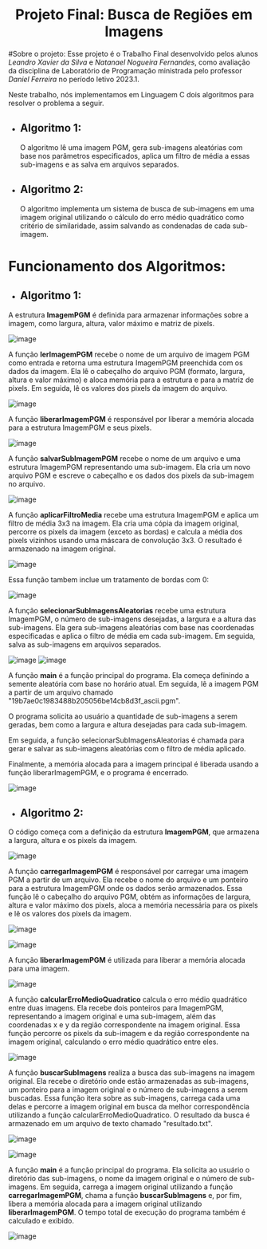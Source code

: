 <h1 align="center"> Projeto Final: Busca de Regiões em Imagens </h1> 
  
 #Sobre o projeto: 
   Esse projeto é o Trabalho Final desenvolvido pelos alunos *Leandro Xavier da Silva* e *Natanael Nogueira Fernandes*, como avaliação da disciplina de Laboratório de Programação ministrada pelo professor *Daniel Ferreira* no período letivo 2023.1. 
  
 Neste trabalho, nós implementamos em Linguagem C dois algoritmos para resolver o problema a seguir. 
  
 - ## Algoritmo 1: 
  
   O algoritmo lê uma imagem PGM, gera sub-imagens aleatórias com base nos parâmetros especificados, aplica um filtro de média a essas sub-imagens e as salva em arquivos separados. 
  
 - ## Algoritmo 2: 
  
   O algoritmo implementa um sistema de busca de sub-imagens em uma imagem original utilizando o cálculo do erro médio quadrático como critério de similaridade, assim salvando as condenadas de cada sub-imagem. 
  
 # Funcionamento dos Algoritmos: 
  
 - ## Algoritmo 1: 
  
 A estrutura **ImagemPGM** é definida para armazenar informações sobre a imagem, como largura, altura, valor máximo e matriz de pixels. 
  
 ![image](https://github.com/Neitan0/teste/assets/127685007/f2f99854-9ff5-4a45-859a-683f07fce130) 
  
 A função **lerImagemPGM** recebe o nome de um arquivo de imagem PGM como entrada e retorna uma estrutura ImagemPGM preenchida com os dados da imagem. Ela lê o cabeçalho do arquivo PGM (formato, largura, altura e valor máximo) e aloca memória para a estrutura e para a matriz de pixels. Em seguida, lê os valores dos pixels da imagem do arquivo. 
  
 ![image](https://github.com/Neitan0/teste/assets/127685007/bceb296b-abf3-4d73-8d4d-505b2b1421ec) 
  
  
 A função **liberarImagemPGM** é responsável por liberar a memória alocada para a estrutura ImagemPGM e seus pixels. 
  
 ![image](https://github.com/Neitan0/teste/assets/127685007/d8fef485-9f7b-49f2-8f00-042dda32afd8) 
  
  
 A função **salvarSubImagemPGM** recebe o nome de um arquivo e uma estrutura ImagemPGM representando uma sub-imagem. Ela cria um novo arquivo PGM e escreve o cabeçalho e os dados dos pixels da sub-imagem no arquivo. 
  
  
 ![image](https://github.com/Neitan0/teste/assets/127685007/6fabc1a8-87d2-4555-8f8d-15691f3009c4) 
  
  
 A função **aplicarFiltroMedia** recebe uma estrutura ImagemPGM e aplica um filtro de média 3x3 na imagem. Ela cria uma cópia da imagem original, percorre os pixels da imagem (exceto as bordas) e calcula a média dos pixels vizinhos usando uma máscara de convolução 3x3. O resultado é armazenado na imagem original. 
  
  
 ![image](https://github.com/Neitan0/teste/assets/127685007/d647c4b3-50ca-4a0b-b70c-f63f864acefc) 
  
 Essa função tambem inclue um tratamento de bordas com 0: 
  
 ![image](https://github.com/Neitan0/teste/assets/127685007/9feb4503-392e-45d9-b252-a5c264af82ef) 
  
 A função **selecionarSubImagensAleatorias** recebe uma estrutura ImagemPGM, o número de sub-imagens desejadas, a largura e a altura das sub-imagens. Ela gera sub-imagens aleatórias com base nas coordenadas especificadas e aplica o filtro de média em cada sub-imagem. Em seguida, salva as sub-imagens em arquivos separados. 
  
  
 ![image](https://github.com/Neitan0/teste/assets/127685007/68ef2ffb-60ca-4f8f-8208-1e66debd0319) 
 ![image](https://github.com/Neitan0/teste/assets/127685007/c633bd37-92bf-42da-9389-ab96f18f8bf2) 
  
  
  
 A função **main** é a função principal do programa. Ela começa definindo a semente aleatória com base no horário atual. Em seguida, lê a imagem PGM a partir de um arquivo chamado "19b7ae0c1983488b205056be14cb8d3f_ascii.pgm". 
  
 O programa solicita ao usuário a quantidade de sub-imagens a serem geradas, bem como a largura e altura desejadas para cada sub-imagem. 
  
 Em seguida, a função selecionarSubImagensAleatorias é chamada para gerar e salvar as sub-imagens aleatórias com o filtro de média aplicado. 
  
 Finalmente, a memória alocada para a imagem principal é liberada usando a função liberarImagemPGM, e o programa é encerrado. 
  
  
  
  
 ![image](https://github.com/Neitan0/teste/assets/127685007/81981d15-65af-4952-9603-2d2d50510678) 
  
 - ## Algoritmo 2: 
  
 O código começa com a definição da estrutura **ImagemPGM**, que armazena a largura, altura e os pixels da imagem. 
  
  
 ![image](https://github.com/Neitan0/teste/assets/127685007/6289669f-9db7-4f6e-bbed-6d61bda9fd17) 
  
 A função **carregarImagemPGM** é responsável por carregar uma imagem PGM a partir de um arquivo. Ela recebe o nome do arquivo e um ponteiro para a estrutura ImagemPGM onde os dados serão armazenados. Essa função lê o cabeçalho do arquivo PGM, obtém as informações de largura, altura e valor máximo dos pixels, aloca a memória necessária para os pixels e lê os valores dos pixels da imagem. 
  
  
  
 ![image](https://github.com/Neitan0/teste/assets/127685007/3a9b0291-ca4d-491f-bb5c-79fd7f0e2c3d) 
  
 ![image](https://github.com/Neitan0/teste/assets/127685007/8513f7a5-ea5a-48fe-bb26-de2ce22c3a01) 
  
  
 A função **liberarImagemPGM** é utilizada para liberar a memória alocada para uma imagem. 
  
  
 ![image](https://github.com/Neitan0/teste/assets/127685007/03a69322-11a0-439d-aa5e-38aa0f235f1e) 
  
  
 A função **calcularErroMedioQuadratico** calcula o erro médio quadrático entre duas imagens. Ela recebe dois ponteiros para ImagemPGM, representando a imagem original e uma sub-imagem, além das coordenadas x e y da região correspondente na imagem original. Essa função percorre os pixels da sub-imagem e da região correspondente na imagem original, calculando o erro médio quadrático entre eles. 
  
  
 ![image](https://github.com/Neitan0/teste/assets/127685007/fa6af1c9-c78d-407a-9a99-52901b590bf7) 
  
  
 A função **buscarSubImagens** realiza a busca das sub-imagens na imagem original. Ela recebe o diretório onde estão armazenadas as sub-imagens, um ponteiro para a imagem original e o número de sub-imagens a serem buscadas. Essa função itera sobre as sub-imagens, carrega cada uma delas e percorre a imagem original em busca da melhor correspondência utilizando a função calcularErroMedioQuadratico. O resultado da busca é armazenado em um arquivo de texto chamado "resultado.txt". 
  
  
  
 ![image](https://github.com/Neitan0/teste/assets/127685007/4021c83f-6fd3-41f0-8555-59240c65dd0d) 
  
 ![image](https://github.com/Neitan0/teste/assets/127685007/be3ef061-2dcf-48af-a4d5-71b00bd3da58) 
  
  
 A função **main** é a função principal do programa. Ela solicita ao usuário o diretório das sub-imagens, o nome da imagem original e o número de sub-imagens. Em seguida, carrega a imagem original utilizando a função **carregarImagemPGM**, chama a função **buscarSubImagens** e, por fim, libera a memória alocada para a imagem original utilizando **liberarImagemPGM**. O tempo total de execução do programa também é calculado e exibido. 
  
  
  
 ![image](https://github.com/Neitan0/teste/assets/127685007/2c64a4b7-c436-41c3-845d-6a5bc113bb66) 
  
  
  
  
  
  
  
  
  
  
  
  
  
  
  
  
  
 
